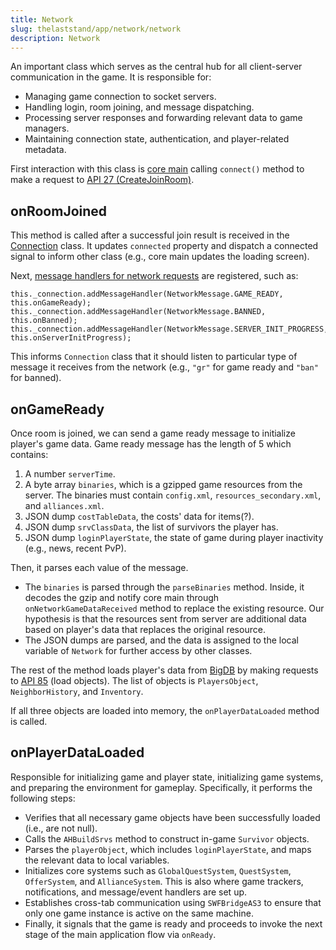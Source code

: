 ```yaml
---
title: Network
slug: thelaststand/app/network/network
description: Network
---
```


An important class which serves as the central hub for all client-server communication in the game. It is responsible for:

- Managing game connection to socket servers.
- Handling login, room joining, and message dispatching.
- Processing server responses and forwarding relevant data to game managers.
- Maintaining connection state, authentication, and player-related metadata.

First interaction with this class is [core main](/core-main) calling `connect()` method to make a request to [API 27 (CreateJoinRoom)](/glossary#api-27).

## onRoomJoined

This method is called after a successful join result is received in the [Connection](/playerio/connection#handlemessage) class. It updates `connected` property and dispatch a connected signal to inform other class (e.g., core main updates the loading screen).

Next, [message handlers for network requests](/playerio/connection#handlemessage) are registered, such as:

```as3
this._connection.addMessageHandler(NetworkMessage.GAME_READY, this.onGameReady);
this._connection.addMessageHandler(NetworkMessage.BANNED, this.onBanned);
this._connection.addMessageHandler(NetworkMessage.SERVER_INIT_PROGRESS, this.onServerInitProgress);
```

This informs `Connection` class that it should listen to particular type of message it receives from the network (e.g., `"gr"` for game ready and `"ban"` for banned).

## onGameReady

Once room is joined, we can send a game ready message to initialize player's game data. Game ready message has the length of 5 which contains:

1. A number `serverTime`.
2. A byte array `binaries`, which is a gzipped game resources from the server. The binaries must contain `config.xml`, `resources_secondary.xml`, and `alliances.xml`.
3. JSON dump `costTableData`, the costs' data for items(?).
4. JSON dump `srvClassData`, the list of survivors the player has.
5. JSON dump `loginPlayerState`, the state of game during player inactivity (e.g., news, recent PvP).

Then, it parses each value of the message.

- The `binaries` is parsed through the `parseBinaries` method. Inside, it decodes the gzip and notify core main through `onNetworkGameDataReceived` method to replace the existing resource. Our hypothesis is that the resources sent from server are additional data based on player's data that replaces the original resource.
- The JSON dumps are parsed, and the data is assigned to the local variable of `Network` for further access by other classes.

The rest of the method loads player's data from [BigDB](/playerio/bigdb) by making requests to [API 85](/glossary#api-85) (load objects). The list of objects is `PlayersObject`, `NeighborHistory`, and `Inventory`.

If all three objects are loaded into memory, the `onPlayerDataLoaded` method is called.

## onPlayerDataLoaded

Responsible for initializing game and player state, initializing game systems, and preparing the environment for gameplay. Specifically, it performs the following steps:

- Verifies that all necessary game objects have been successfully loaded (i.e., are not null).
- Calls the `AHBuildSrvs` method to construct in-game `Survivor` objects.
- Parses the `playerObject`, which includes `loginPlayerState`, and maps the relevant data to local variables.
- Initializes core systems such as `GlobalQuestSystem`, `QuestSystem`, `OfferSystem`, and `AllianceSystem`. This is also where game trackers, notifications, and message/event handlers are set up.
- Establishes cross-tab communication using `SWFBridgeAS3` to ensure that only one game instance is active on the same machine.
- Finally, it signals that the game is ready and proceeds to invoke the next stage of the main application flow via `onReady`.
